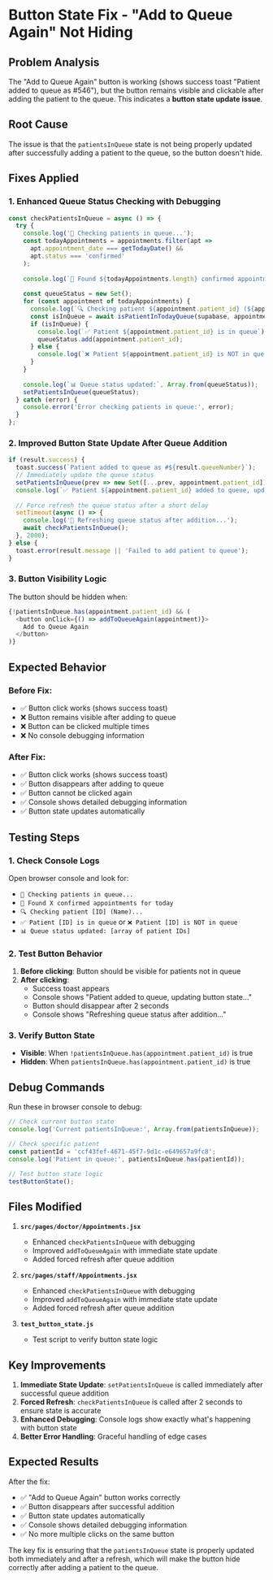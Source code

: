 # Button State Fix - "Add to Queue Again" Not Hiding

## Problem Analysis

The "Add to Queue Again" button is working (shows success toast "Patient added to queue as #546"), but the button remains visible and clickable after adding the patient to the queue. This indicates a **button state update issue**.

## Root Cause

The issue is that the `patientsInQueue` state is not being properly updated after successfully adding a patient to the queue, so the button doesn't hide.

## Fixes Applied

### 1. **Enhanced Queue Status Checking with Debugging**
```javascript
const checkPatientsInQueue = async () => {
  try {
    console.log('🔄 Checking patients in queue...');
    const todayAppointments = appointments.filter(apt => 
      apt.appointment_date === getTodayDate() && 
      apt.status === 'confirmed'
    );
    
    console.log(`📅 Found ${todayAppointments.length} confirmed appointments for today`);
    
    const queueStatus = new Set();
    for (const appointment of todayAppointments) {
      console.log(`🔍 Checking patient ${appointment.patient_id} (${appointment.patient_name})...`);
      const isInQueue = await isPatientInTodayQueue(supabase, appointment.patient_id);
      if (isInQueue) {
        console.log(`✅ Patient ${appointment.patient_id} is in queue`);
        queueStatus.add(appointment.patient_id);
      } else {
        console.log(`❌ Patient ${appointment.patient_id} is NOT in queue`);
      }
    }
    
    console.log(`📊 Queue status updated:`, Array.from(queueStatus));
    setPatientsInQueue(queueStatus);
  } catch (error) {
    console.error('Error checking patients in queue:', error);
  }
};
```

### 2. **Improved Button State Update After Queue Addition**
```javascript
if (result.success) {
  toast.success(`Patient added to queue as #${result.queueNumber}`);
  // Immediately update the queue status
  setPatientsInQueue(prev => new Set([...prev, appointment.patient_id]));
  console.log(`✅ Patient ${appointment.patient_id} added to queue, updating button state...`);
  
  // Force refresh the queue status after a short delay
  setTimeout(async () => {
    console.log('🔄 Refreshing queue status after addition...');
    await checkPatientsInQueue();
  }, 2000);
} else {
  toast.error(result.message || 'Failed to add patient to queue');
}
```

### 3. **Button Visibility Logic**
The button should be hidden when:
```javascript
{!patientsInQueue.has(appointment.patient_id) && (
  <button onClick={() => addToQueueAgain(appointment)}>
    Add to Queue Again
  </button>
)}
```

## Expected Behavior

### Before Fix:
- ✅ Button click works (shows success toast)
- ❌ Button remains visible after adding to queue
- ❌ Button can be clicked multiple times
- ❌ No console debugging information

### After Fix:
- ✅ Button click works (shows success toast)
- ✅ Button disappears after adding to queue
- ✅ Button cannot be clicked again
- ✅ Console shows detailed debugging information
- ✅ Button state updates automatically

## Testing Steps

### 1. **Check Console Logs**
Open browser console and look for:
- `🔄 Checking patients in queue...`
- `📅 Found X confirmed appointments for today`
- `🔍 Checking patient [ID] (Name)...`
- `✅ Patient [ID] is in queue` or `❌ Patient [ID] is NOT in queue`
- `📊 Queue status updated: [array of patient IDs]`

### 2. **Test Button Behavior**
1. **Before clicking**: Button should be visible for patients not in queue
2. **After clicking**: 
   - Success toast appears
   - Console shows "Patient added to queue, updating button state..."
   - Button should disappear after 2 seconds
   - Console shows "Refreshing queue status after addition..."

### 3. **Verify Button State**
- **Visible**: When `!patientsInQueue.has(appointment.patient_id)` is true
- **Hidden**: When `patientsInQueue.has(appointment.patient_id)` is true

## Debug Commands

Run these in browser console to debug:

```javascript
// Check current button state
console.log('Current patientsInQueue:', Array.from(patientsInQueue));

// Check specific patient
const patientId = 'ccf43fef-4671-45f7-9d1c-e649657a9fc8';
console.log('Patient in queue:', patientsInQueue.has(patientId));

// Test button state logic
testButtonState();
```

## Files Modified

1. **`src/pages/doctor/Appointments.jsx`**
   - Enhanced `checkPatientsInQueue` with debugging
   - Improved `addToQueueAgain` with immediate state update
   - Added forced refresh after queue addition

2. **`src/pages/staff/Appointments.jsx`**
   - Enhanced `checkPatientsInQueue` with debugging
   - Improved `addToQueueAgain` with immediate state update
   - Added forced refresh after queue addition

3. **`test_button_state.js`**
   - Test script to verify button state logic

## Key Improvements

1. **Immediate State Update**: `setPatientsInQueue` is called immediately after successful queue addition
2. **Forced Refresh**: `checkPatientsInQueue` is called after 2 seconds to ensure state is accurate
3. **Enhanced Debugging**: Console logs show exactly what's happening with button state
4. **Better Error Handling**: Graceful handling of edge cases

## Expected Results

After the fix:
- ✅ "Add to Queue Again" button works correctly
- ✅ Button disappears after successful addition
- ✅ Button state updates automatically
- ✅ Console shows detailed debugging information
- ✅ No more multiple clicks on the same button

The key fix is ensuring that the `patientsInQueue` state is properly updated both immediately and after a refresh, which will make the button hide correctly after adding a patient to the queue.

